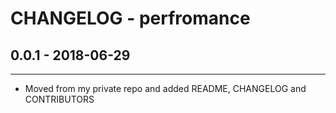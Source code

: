 # CHANGELOG - perfromance

## 0.0.1 - 2018-06-29
-------------------------
* Moved from my private repo and added README, CHANGELOG and CONTRIBUTORS
